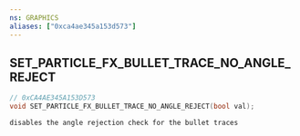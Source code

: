 ```yaml
---
ns: GRAPHICS
aliases: ["0xca4ae345a153d573"]
---
```

## SET_PARTICLE_FX_BULLET_TRACE_NO_ANGLE_REJECT

```c
// 0xCA4AE345A153D573
void SET_PARTICLE_FX_BULLET_TRACE_NO_ANGLE_REJECT(bool val);
```

```
disables the angle rejection check for the bullet traces
```
